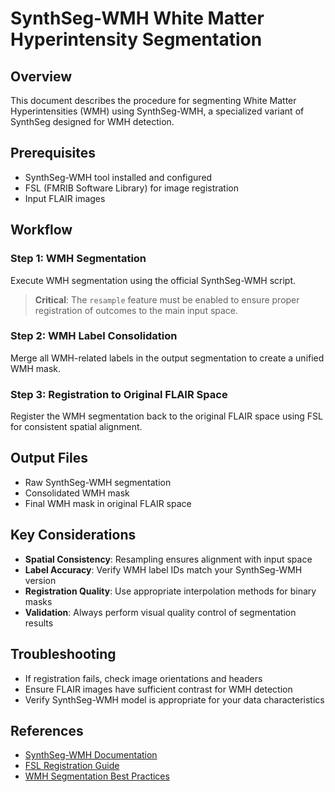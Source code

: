 # SynthSeg-WMH White Matter Hyperintensity Segmentation


## Overview
This document describes the procedure for segmenting White Matter Hyperintensities (WMH) using SynthSeg-WMH, a specialized variant of SynthSeg designed for WMH detection.


## Prerequisites
- SynthSeg-WMH tool installed and configured
- FSL (FMRIB Software Library) for image registration
- Input FLAIR images


## Workflow

### Step 1: WMH Segmentation
Execute WMH segmentation using the official SynthSeg-WMH script.


> **Critical**: The `resample` feature must be enabled to ensure proper registration of outcomes to the main input space.


### Step 2: WMH Label Consolidation
Merge all WMH-related labels in the output segmentation to create a unified WMH mask.


### Step 3: Registration to Original FLAIR Space
Register the WMH segmentation back to the original FLAIR space using FSL for consistent spatial alignment.


## Output Files
- Raw SynthSeg-WMH segmentation
- Consolidated WMH mask
- Final WMH mask in original FLAIR space


## Key Considerations
- **Spatial Consistency**: Resampling ensures alignment with input space
- **Label Accuracy**: Verify WMH label IDs match your SynthSeg-WMH version
- **Registration Quality**: Use appropriate interpolation methods for binary masks
- **Validation**: Always perform visual quality control of segmentation results


## Troubleshooting
- If registration fails, check image orientations and headers
- Ensure FLAIR images have sufficient contrast for WMH detection
- Verify SynthSeg-WMH model is appropriate for your data characteristics


## References
- [SynthSeg-WMH Documentation](https://github.com/BBillot/SynthSeg)
- [FSL Registration Guide](https://fsl.fmrib.ox.ac.uk/fsl/fslwiki/FLIRT)
- [WMH Segmentation Best Practices](https://doi.org/10.1016/j.neuroimage.2019.116017)
